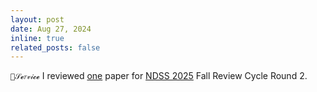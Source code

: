 ```yaml
---
layout: post
date: Aug 27, 2024
inline: true
related_posts: false
---
```


`🤍𝒮𝓮𝑟𝓋𝒾𝓬𝓮` I reviewed <u>one</u> paper for [NDSS 2025](https://www.ndss-symposium.org/ndss2025/) Fall Review Cycle Round 2.

<!-- `💜𝒫𝒶𝓅𝑒𝓇` `🩵𝒜𝔀𝒶𝓇𝒹` `🤍𝒮𝓮𝑟𝓋𝒾𝓬𝓮` `💛𝑪𝑜𝓃𝒻𝑒𝓇𝑒𝓃𝒸𝓮` -->
